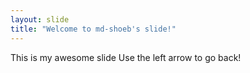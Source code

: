 ```yaml
---
layout: slide
title: "Welcome to md-shoeb's slide!"
---
```

This is my awesome slide
Use the left arrow to go back!
